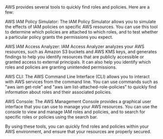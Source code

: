 AWS provides several tools to quickly find roles and policies. Here are a few:

AWS IAM Policy Simulator: The IAM Policy Simulator allows you to simulate the effects of IAM policies on specific AWS resources. You can use this tool to determine which policies are attached to which roles, and to test whether a particular policy grants the permissions you expect.

AWS IAM Access Analyzer: IAM Access Analyzer analyzes your AWS resources, such as Amazon S3 buckets and AWS KMS keys, and generates findings to help you identify resources that are publicly accessible or granted access to external principals. It can also help you identify which roles and policies are granting unintended permissions.

AWS CLI: The AWS Command Line Interface (CLI) allows you to interact with AWS services from the command line. You can use commands such as "aws iam get-role" and "aws iam list-attached-role-policies" to quickly find information about roles and their associated policies.

AWS Console: The AWS Management Console provides a graphical user interface that you can use to manage your AWS resources. You can use the console to view and manage IAM roles and policies, and to search for specific roles or policies using the search bar.

By using these tools, you can quickly find roles and policies within your AWS environment, and ensure that your resources are properly secured.
